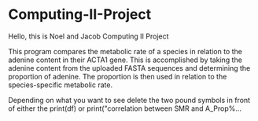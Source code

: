 # Computing-II-Project
Hello, this is Noel and Jacob Computing II Project


This program compares the metabolic rate of a species in relation to the adenine content in their ACTA1 gene. This is accomplished by taking the adenine content from the uploaded FASTA sequences and determining the proportion of adenine. The proportion is then used in relation to the species-specific metabolic rate.

Depending on what you want to see delete the two pound symbols in front of either the print(df) or print("correlation between SMR and A_Prop%...
